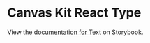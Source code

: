 # Canvas Kit React Type

View the
[documentation for Text](https://workday.github.io/canvas-kit/?path=/docs/preview-text-react--text)
on Storybook.
